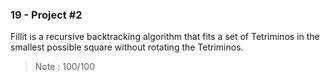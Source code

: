 <h3>19 - Project #2</h3>

Fillit is a recursive backtracking algorithm that fits a set of Tetriminos in the smallest possible square without rotating the Tetriminos.

<blockquote>Note : 100/100</blockquote>
